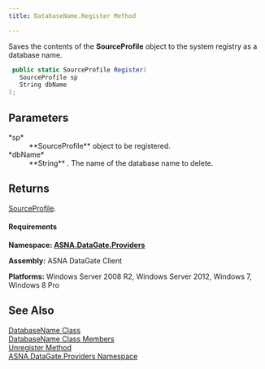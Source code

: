 ```yaml
---
title: DatabaseName.Register Method

---
```


Saves the contents of the **SourceProfile** object to the system registry as a database name. 

```cs
 public static SourceProfile Register(
   SourceProfile sp
   String dbName
);
```


## Parameters

<dl>
        <dt>
 *sp* 
        </dt>
        <dd>
 **SourceProfile** object to be registered. </dd>
        <dt>
 *dbName* 
        </dt>
        <dd>
 **String** . The name of the database name to 
									delete. </dd>
</dl>

## Returns

[SourceProfile](source-profile-class.html).

#### Requirements
**Namespace: [ ASNA.DataGate.Providers](datagate-providers-namespace.html)** 

**Assembly:** ASNA DataGate Client 

**Platforms:** Windows Server 2008 R2, Windows Server 2012, Windows 7, Windows 8 Pro 
## See Also


[DatabaseName Class](database-name-class.html)
      <br />
[DatabaseName Class Members](database-name-members.html)
      <br />
[Unregister Method](database-name-class-unregister-method.html)
      <br />
[ASNA.DataGate.Providers Namespace](datagate-providers-namespace.html)


